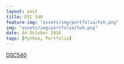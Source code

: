 ```yaml
---
layout: post
title: DSC 540
feature-img: "assets/img/portfolio/toh.png"
img: "assets/img/portfolio/toh.png"
date: 04 October 2020
tags: [Python, Portfolio]
---
```



[DSC540](https://github.com/knmoses/DSC540)
